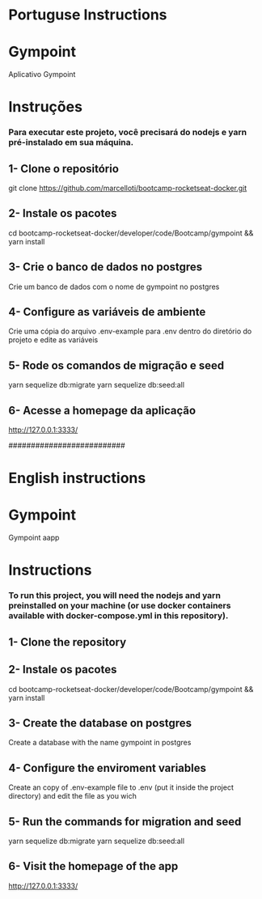 # Portuguse Instructions

# Gympoint
Aplicativo Gympoint

# Instruções
### Para executar este projeto, você precisará do nodejs e yarn pré-instalado em sua máquina.

## 1- Clone o repositório
git clone https://github.com/marcelloti/bootcamp-rocketseat-docker.git

## 2- Instale os pacotes
cd bootcamp-rocketseat-docker/developer/code/Bootcamp/gympoint && yarn install

## 3- Crie o banco de dados no postgres
Crie um banco de dados com o nome de gympoint no postgres

## 4- Configure as variáveis de ambiente
Crie uma cópia do arquivo .env-example para .env dentro do diretório do projeto
e edite as variáveis

## 5- Rode os comandos de migração e seed
yarn sequelize db:migrate
yarn sequelize db:seed:all

## 6- Acesse a homepage da aplicação
http://127.0.0.1:3333/

##########################
# English instructions

# Gympoint
Gympoint aapp

# Instructions
### To run this project, you will need the nodejs and yarn preinstalled on your machine (or use docker containers available with docker-compose.yml in this repository).

## 1- Clone the repository

## 2- Instale os pacotes
cd bootcamp-rocketseat-docker/developer/code/Bootcamp/gympoint && yarn install

## 3- Create the database on postgres
Create a database with the name gympoint in postgres

## 4- Configure the enviroment variables
Create an copy of .env-example file to .env (put it inside the project directory) and edit the file as you wich

## 5- Run the commands for migration and seed
yarn sequelize db:migrate
yarn sequelize db:seed:all

## 6- Visit the homepage of the app
http://127.0.0.1:3333/

